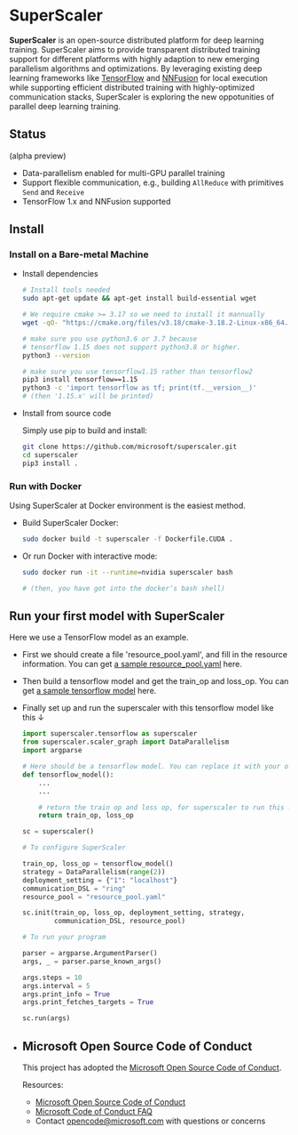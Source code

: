 # SuperScaler

**SuperScaler** is an open-source distributed platform for deep learning training.
SuperScaler aims to provide transparent distributed training support for different platforms with highly adaption to new emerging parallelism algorithms and optimizations.
By leveraging existing deep learning frameworks like [TensorFlow](https://www.tensorflow.org/) and [NNFusion](https://github.com/microsoft/nnfusion) for local execution while supporting efficient distributed training with highly-optimized communication stacks, SuperScaler is exploring the new oppotunities of parallel deep learning training.

## Status

(alpha preview)

- Data-parallelism enabled for multi-GPU parallel training
- Support flexible communication, e.g., building `AllReduce` with primitives `Send` and `Receive` 
- TensorFlow 1.x and NNFusion supported

## Install

### Install on a Bare-metal Machine

- Install dependencies

  ```bash
  # Install tools needed
  sudo apt-get update && apt-get install build-essential wget

  # We require cmake >= 3.17 so we need to install it mannually
  wget -qO- "https://cmake.org/files/v3.18/cmake-3.18.2-Linux-x86_64.tar.gz" | sudo tar --strip-components=1 -xz -C /usr/local

  # make sure you use python3.6 or 3.7 because
  # tensorflow 1.15 does not support python3.8 or higher.
  python3 --version

  # make sure you use tensorflow1.15 rather than tensorflow2
  pip3 install tensorflow==1.15
  python3 -c 'import tensorflow as tf; print(tf.__version__)'
  # (then '1.15.x' will be printed)
  ```

- Install from source code

  Simply use pip to build and install:

  ```bash
  git clone https://github.com/microsoft/superscaler.git
  cd superscaler
  pip3 install .
  ```

### Run with Docker

Using SuperScaler at Docker environment is the easiest method.

- Build SuperScaler Docker:

  ```bash
  sudo docker build -t superscaler -f Dockerfile.CUDA .
  ```

- Or run Docker with interactive mode:

  ```bash
  sudo docker run -it --runtime=nvidia superscaler bash

  # (then, you have got into the docker‘s bash shell)
  ```

## Run your first model with SuperScaler

Here we use a TensorFlow model as an example.

- First we should create a file 'resource_pool.yaml', and fill in the resource information. You can get [a sample resource_pool.yaml](./example/sample_resource_pool.yaml) here.

- Then build a tensorflow model and get the train_op and loss_op. You can get [a sample tensorflow model](./example/tensorflow/MLP_model.py) here.

- Finally set up and run the superscaler with this tensorflow model like this ↓

  ```python
  import superscaler.tensorflow as superscaler
  from superscaler.scaler_graph import DataParallelism
  import argparse

  # Here should be a tensorflow model. You can replace it with your own.
  def tensorflow_model():
      ...
      ...

      # return the train op and loss op, for superscaler to run this model
      return train_op, loss_op

  sc = superscaler()

  # To configure SuperScaler

  train_op, loss_op = tensorflow_model()
  strategy = DataParallelism(range(2))
  deployment_setting = {"1": "localhost"}
  communication_DSL = "ring"
  resource_pool = "resource_pool.yaml"

  sc.init(train_op, loss_op, deployment_setting, strategy,
          communication_DSL, resource_pool)

  # To run your program

  parser = argparse.ArgumentParser()
  args, _ = parser.parse_known_args()

  args.steps = 10
  args.interval = 5
  args.print_info = True
  args.print_fetches_targets = True

  sc.run(args)
  ```

- ## Microsoft Open Source Code of Conduct

  This project has adopted the [Microsoft Open Source Code of Conduct](https://opensource.microsoft.com/codeofconduct/).

  Resources:
  - [Microsoft Open Source Code of Conduct](https://opensource.microsoft.com/codeofconduct/)
  - [Microsoft Code of Conduct FAQ](https://opensource.microsoft.com/codeofconduct/faq/)
  - Contact [opencode@microsoft.com](mailto:opencode@microsoft.com) with questions or concerns
